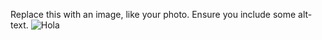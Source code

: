 Replace this with an image, like your photo. Ensure you include some alt-text.
![Hola](https://www.himgs.com/imagenes/hola/comunes/hola-2017.gif)
